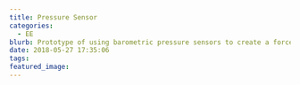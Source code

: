 ```yaml
---
title: Pressure Sensor
categories:
  - EE 
blurb: Prototype of using barometric pressure sensors to create a force sensor
date: 2018-05-27 17:35:06
tags:
featured_image:
---
```

